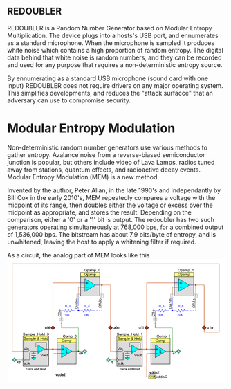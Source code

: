 ## REDOUBLER

REDOUBLER is a Random Number Generator based on Modular Entropy Multiplication. The device plugs
into a hosts's USB port, and ennumerates as a standard microphone. When the microphone is sampled it produces
white noise which contains a high proportion of random entropy. The digital data behind that white noise
is random numbers, and they can be recorded and used for any purpose that requires a non-deterministic entropy
source.

By ennumerating as a standard USB microphone (sound card with one input) REDOUBLER does not require drivers
on any major operating system. This simplifies developments, and reduces the "attack surfacce" that an
adversary can use to compromise security.

# Modular Entropy Modulation

Non-deterministic random number generators use various methods to gather entropy. Avalance noise from a
reverse-biased semiconductor junction is popular, but others include video of Lava Lamps, radios tuned 
away from stations, quantum effects, and radioactive decay events. Modular Entropy Modulation (MEM) is
a new method.

Invented by the author, Peter Allan, in the late 1990's and independantly by Bill Cox in the early 2010's,
MEM repeatedly compares a voltage with the midpoint of its range, then doubles either the voltage or excess
over the midpoint as appropriate, and stores the result. Depending on the comparison, either a '0' or a
'1' bit is output. The redoubler has two such generators operating simultaneously at 768,000 bps, for a
combined output of 1,536,000 bps. The bitstream has about 7.9 bits/byte of entropy, and is unwhitened,
leaving the host to apply a whitening filter if required.

As a circuit, the analog part of MEM looks like this
![Analog part of MEM Circuit](images/MEM_Circuit.png?raw=true "Circuit")
